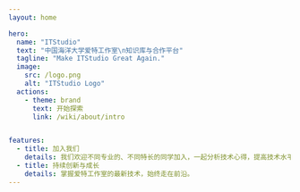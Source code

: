 ```yaml
---
layout: home

hero:
  name: "ITStudio"
  text: "中国海洋大学爱特工作室\n知识库与合作平台"
  tagline: "Make ITStudio Great Again."
  image:
    src: /logo.png
    alt: "ITStudio Logo"
  actions:
    - theme: brand
      text: 开始探索
      link: /wiki/about/intro


features:
  - title: 加入我们
    details: 我们欢迎不同专业的、不同特长的同学加入，一起分析技术心得，提高技术水平，体验团队合作， 结识志同道合的朋友。
  - title: 持续创新与成长
    details: 掌握爱特工作室的最新技术，始终走在前沿。
---
```

